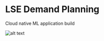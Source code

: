 # LSE Demand Planning
Cloud native ML application build





![alt text](https://github.com/rick-kline/aws_cnaa_498/readme_images/blob/main/Serverless_operational_data_store_pipeline.jpg?raw=true)
